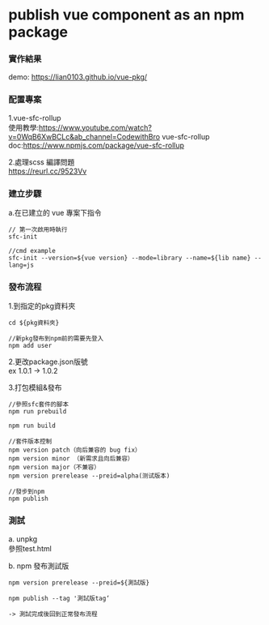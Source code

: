 # publish vue component as an npm package 

### 實作結果
demo: https://lian0103.github.io/vue-pkg/

### 配置專案
1.vue-sfc-rollup    
使用教學:https://www.youtube.com/watch?v=0WqB6XwBCLc&ab_channel=CodewithBro
vue-sfc-rollup doc:https://www.npmjs.com/package/vue-sfc-rollup

2.處理scss 編譯問題    
https://reurl.cc/9523Vv


### 建立步驟
a.在已建立的 vue 專案下指令
```
// 第一次啟用時執行
sfc-init

//cmd example
sfc-init --version=${vue version} --mode=library --name=${lib name} --lang=js

```

### 發布流程
1.到指定的pkg資料夾   
```
cd ${pkg資料夾}

//新pkg發布到npm前的需要先登入
npm add user
```

2.更改package.json版號      
ex 1.0.1 -> 1.0.2

3.打包模組&發布
```
//參照sfc套件的腳本
npm run prebuild

npm run build

//套件版本控制
npm version patch（向后兼容的 bug fix）
npm version minor （新需求且向后兼容）
npm version major（不兼容）
npm version prerelease --preid=alpha(测试版本)

//發步到npm 
npm publish
```
### 測試
a. unpkg     
參照test.html

b. npm 發布測試版     
```
npm version prerelease --preid=${測試版}

npm publish --tag '測試版tag‘

-> 測試完成後回到正常發布流程

```
